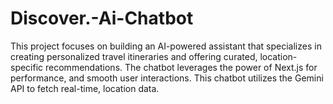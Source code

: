 # Discover.-Ai-Chatbot
 This project focuses on building an AI-powered assistant that specializes in creating personalized travel itineraries and offering curated, location-specific recommendations. The chatbot leverages the power of Next.js for performance, and smooth user interactions. This chatbot utilizes the Gemini API to fetch real-time, location data.
